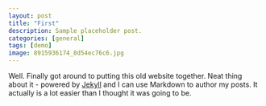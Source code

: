 ```yaml
---
layout: post
title: "First"
description: Sample placeholder post.
categories: [general]
tags: [demo]
image: 8915936174_8d54ec76c6.jpg
---
```


Well. Finally got around to putting this old website together. Neat thing about it - powered by [Jekyll](http://jekyllrb.com) and I can use Markdown to author my posts. It actually is a lot easier than I thought it was going to be.
